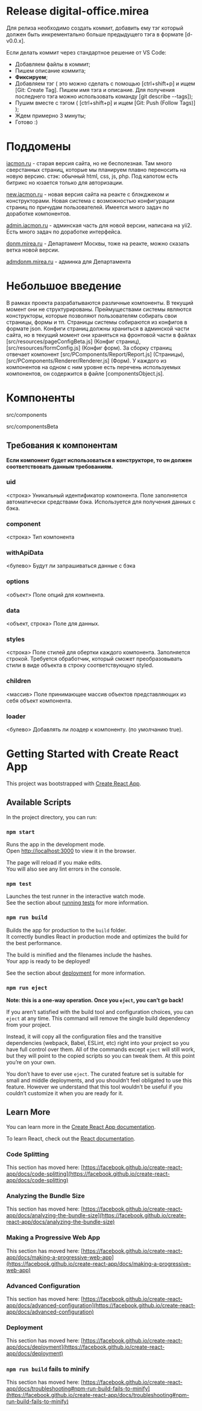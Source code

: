 # Release digital-office.mirea
Для релиза необходимо создать коммит, добавить ему тэг который должен быть инкрементально больше предыдущего тэга в формате [d-v0.0.x].

Если делать коммит через стандартное решение от VS Code: 
- Добавляем файлы в коммит;
- Пишем описание коммита;
- **Фиксируем**;
- Добавляем тэг ( это можно сделать с помощью [ctrl+shift+p] и ищем [Git: Create Tag]. Пишем имя тэга и описание. Для получения последнего тэга можно использовать команду [git describe --tags]);
- Пушим вместе с тэгом ( [ctrl+shift+p] и ищем [Git: Push (Follow Tags)] );
- Ждем примерно 3 минуты;
- Готово :)

# Поддомены

[iacmon.ru](https://iacmon.ru) - старая версия сайта, но не бесполезная. Там много сверстанных страниц, которые мы планируем плавно переносить на новую версию. стэк: обычный html, css, js, php. Под капотом есть битрикс но юзается только для авторизации.

[new.iacmon.ru](https://new.iacmon.ru) - новая версия сайта на реакте с блэкджеком и конструкторами. Новая система с возможностью конфигурации страниц по причудам пользователей. Имеется много задач по доработке компонентов.

[admin.iacmon.ru](https://admin.iacmon.ru) - админская часть для новой версии, написана на yii2. Есть много задач по доработке интерфейса.

[donm.mirea.ru](https://donm.mirea.ru) - Департамент Москвы, тоже на реакте, можно сказать ветка новой версии.

[admdonm.mirea.ru](https://admdonm.mirea.ru) - админка для Департамента

# Небольшое введение

В рамках проекта разрабатываются различные компоненты. В текущий момент они не структурированы. 
Преймуществами системы являются конструкторы, которые позволяют пользователям собирать свои страницы, формы и тп. 
Страницы системы собираются из конфигов в формате json. Конфиги страниц должны храниться в админской части сайта, 
но в текущий момент они храняться на фронтовой части в файлах [src/resources/pageConfigBeta.js] (Конфиг страниц), 
[src/resources/formConfig.js] (Конфиг форм). За сборку страниц отвечает компонент 
[src/PComponents/Report/Report.js] (Страницы), [src/PComponents/Renderer/Renderer.js] (Форм).
У каждого из компонентов на одном с ним уровне есть перечень используемых компонентов, он содержится в файле [componentsObject.js].

# Компоненты

src/components

src/componentsBeta

## Требования к компонентам

**Если компонент будет использоваться в конструкторе, то он должен соответствовать данным требованиям.**

### uid
<строка> Уникальный идентификатор компонента. Поле заполняется автоматически средствами бэка. Используется для получения данных с бэка.

### component
<строка> Тип компонента

### withApiData 
<булево> Будут ли запрашиваться данные с бэка

### options
<объект> Поле опций для компнента.

### data
<объект, строка> Поле для данных.

### styles
<строка> Поле стилей для обертки каждого компонента. Заполняется строкой. Требуется обработчик, который сможет преобразовывать стили в виде объекта в строку соответствующую styled.

### children
<массив> Поле принимающее массив объектов представляющих из себя объект компонента.

### loader
<булево> Добавлять ли лоадер к компоненту. (по умолчанию true).

# Getting Started with Create React App

This project was bootstrapped with [Create React App](https://github.com/facebook/create-react-app).

## Available Scripts

In the project directory, you can run:

### `npm start`

Runs the app in the development mode.\
Open [http://localhost:3000](http://localhost:3000) to view it in the browser.

The page will reload if you make edits.\
You will also see any lint errors in the console.

### `npm test`

Launches the test runner in the interactive watch mode.\
See the section about [running tests](https://facebook.github.io/create-react-app/docs/running-tests) for more information.

### `npm run build`

Builds the app for production to the `build` folder.\
It correctly bundles React in production mode and optimizes the build for the best performance.

The build is minified and the filenames include the hashes.\
Your app is ready to be deployed!

See the section about [deployment](https://facebook.github.io/create-react-app/docs/deployment) for more information.

### `npm run eject`

**Note: this is a one-way operation. Once you `eject`, you can’t go back!**

If you aren’t satisfied with the build tool and configuration choices, you can `eject` at any time. This command will remove the single build dependency from your project.

Instead, it will copy all the configuration files and the transitive dependencies (webpack, Babel, ESLint, etc) right into your project so you have full control over them. All of the commands except `eject` will still work, but they will point to the copied scripts so you can tweak them. At this point you’re on your own.

You don’t have to ever use `eject`. The curated feature set is suitable for small and middle deployments, and you shouldn’t feel obligated to use this feature. However we understand that this tool wouldn’t be useful if you couldn’t customize it when you are ready for it.

## Learn More

You can learn more in the [Create React App documentation](https://facebook.github.io/create-react-app/docs/getting-started).

To learn React, check out the [React documentation](https://reactjs.org/).

### Code Splitting

This section has moved here: [https://facebook.github.io/create-react-app/docs/code-splitting](https://facebook.github.io/create-react-app/docs/code-splitting)

### Analyzing the Bundle Size

This section has moved here: [https://facebook.github.io/create-react-app/docs/analyzing-the-bundle-size](https://facebook.github.io/create-react-app/docs/analyzing-the-bundle-size)

### Making a Progressive Web App

This section has moved here: [https://facebook.github.io/create-react-app/docs/making-a-progressive-web-app](https://facebook.github.io/create-react-app/docs/making-a-progressive-web-app)

### Advanced Configuration

This section has moved here: [https://facebook.github.io/create-react-app/docs/advanced-configuration](https://facebook.github.io/create-react-app/docs/advanced-configuration)

### Deployment

This section has moved here: [https://facebook.github.io/create-react-app/docs/deployment](https://facebook.github.io/create-react-app/docs/deployment)

### `npm run build` fails to minify

This section has moved here: [https://facebook.github.io/create-react-app/docs/troubleshooting#npm-run-build-fails-to-minify](https://facebook.github.io/create-react-app/docs/troubleshooting#npm-run-build-fails-to-minify)

